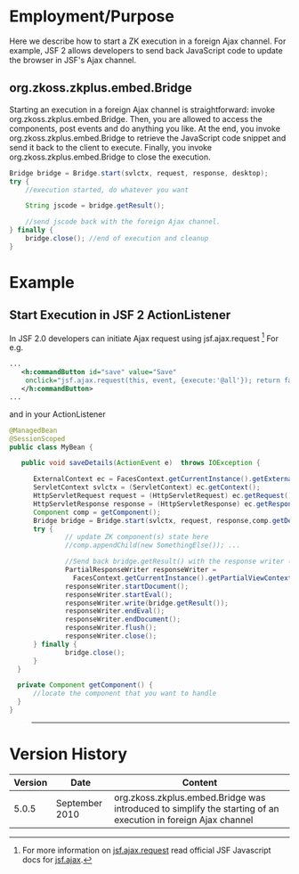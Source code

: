 # Employment/Purpose

Here we describe how to start a ZK execution in a foreign Ajax channel.
For example, JSF 2 allows developers to send back JavaScript code to
update the browser in JSF's Ajax channel.

## <javadoc>org.zkoss.zkplus.embed.Bridge</javadoc>

Starting an execution in a foreign Ajax channel is straightforward:
invoke
<javadoc method="start(javax.servlet.ServletContext, javax.servlet.http.HttpServletRequest, javax.servlet.http.HttpServletResponse, org.zkoss.zk.ui.Desktop)">org.zkoss.zkplus.embed.Bridge</javadoc>.
Then, you are allowed to access the components, post events and do
anything you like. At the end, you invoke
<javadoc method="getResult()">org.zkoss.zkplus.embed.Bridge</javadoc> to
retrieve the JavaScript code snippet and send it back to the client to
execute. Finally, you invoke
<javadoc method="close()">org.zkoss.zkplus.embed.Bridge</javadoc> to
close the execution.

```java
Bridge bridge = Bridge.start(svlctx, request, response, desktop);
try {
    //execution started, do whatever you want

    String jscode = bridge.getResult();

    //send jscode back with the foreign Ajax channel.
} finally {
    bridge.close(); //end of execution and cleanup
}
```

# Example

## Start Execution in JSF 2 ActionListener

In JSF 2.0 developers can initiate Ajax request using jsf.ajax.request
[^1] For e.g.

```xml
...
   <h:commandButton id="save" value="Save"
    onclick="jsf.ajax.request(this, event, {execute:'@all'}); return false;" actionListener="${myBean.saveDetails}">
   </h:commandButton>
...
```

and in your ActionListener

```java
@ManagedBean
@SessionScoped
public class MyBean {

   public void saveDetails(ActionEvent e)  throws IOException {

      ExternalContext ec = FacesContext.getCurrentInstance().getExternalContext();
      ServletContext svlctx = (ServletContext) ec.getContext();
      HttpServletRequest request = (HttpServletRequest) ec.getRequest();
      HttpServletResponse response = (HttpServletResponse) ec.getResponse();
      Component comp = getComponent();
      Bridge bridge = Bridge.start(svlctx, request, response,comp.getDesktop());
      try {
              // update ZK component(s) state here
              //comp.appendChild(new SomethingElse()); ...

              //Send back bridge.getResult() with the response writer (eval)
              PartialResponseWriter responseWriter =
                FacesContext.getCurrentInstance().getPartialViewContext().getPartialResponseWriter();
              responseWriter.startDocument();
              responseWriter.startEval();
              responseWriter.write(bridge.getResult());
              responseWriter.endEval();
              responseWriter.endDocument();
              responseWriter.flush();
              responseWriter.close();
      } finally {
              bridge.close();
      }
  }

  private Component getComponent() {
      //locate the component that you want to handle
  }
}
```

> ------------------------------------------------------------------------
>
> <references/>

# Version History

| Version | Date           | Content                                                                                                                          |
|---------|----------------|----------------------------------------------------------------------------------------------------------------------------------|
| 5.0.5   | September 2010 | <javadoc>org.zkoss.zkplus.embed.Bridge</javadoc> was introduced to simplify the starting of an execution in foreign Ajax channel |

[^1]: For more information on
    [jsf.ajax.request](https://javaserverfaces.dev.java.net/nonav/docs/2.0/jsdocs/symbols/jsf.ajax.html#.request)
    read official JSF Javascript docs for
    [jsf.ajax](https://javaserverfaces.dev.java.net/nonav/docs/2.0/jsdocs/symbols/jsf.ajax.html).

